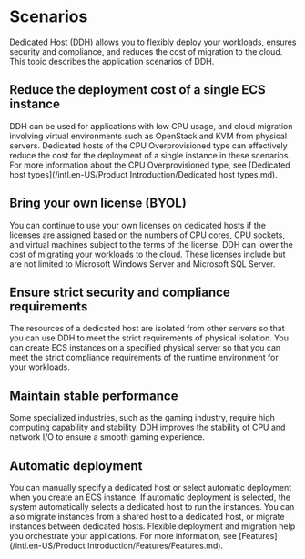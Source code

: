 # Scenarios

Dedicated Host \(DDH\) allows you to flexibly deploy your workloads, ensures security and compliance, and reduces the cost of migration to the cloud. This topic describes the application scenarios of DDH.

## Reduce the deployment cost of a single ECS instance

DDH can be used for applications with low CPU usage, and cloud migration involving virtual environments such as OpenStack and KVM from physical servers. Dedicated hosts of the CPU Overprovisioned type can effectively reduce the cost for the deployment of a single instance in these scenarios. For more information about the CPU Overprovisioned type, see [Dedicated host types](/intl.en-US/Product Introduction/Dedicated host types.md).

## Bring your own license \(BYOL\)

You can continue to use your own licenses on dedicated hosts if the licenses are assigned based on the numbers of CPU cores, CPU sockets, and virtual machines subject to the terms of the license. DDH can lower the cost of migrating your workloads to the cloud. These licenses include but are not limited to Microsoft Windows Server and Microsoft SQL Server.

## Ensure strict security and compliance requirements

The resources of a dedicated host are isolated from other servers so that you can use DDH to meet the strict requirements of physical isolation. You can create ECS instances on a specified physical server so that you can meet the strict compliance requirements of the runtime environment for your workloads.

## Maintain stable performance

Some specialized industries, such as the gaming industry, require high computing capability and stability. DDH improves the stability of CPU and network I/O to ensure a smooth gaming experience.

## Automatic deployment

You can manually specify a dedicated host or select automatic deployment when you create an ECS instance. If automatic deployment is selected, the system automatically selects a dedicated host to run the instances. You can also migrate instances from a shared host to a dedicated host, or migrate instances between dedicated hosts. Flexible deployment and migration help you orchestrate your applications. For more information, see [Features](/intl.en-US/Product Introduction/Features/Features.md).

